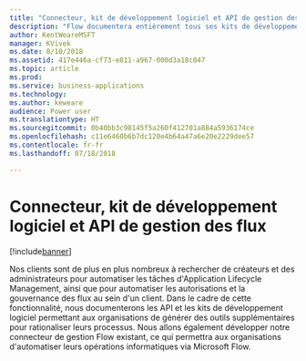 ```yaml
---
title: "Connecteur, kit de développement logiciel et API de gestion des flux"
description: "Flow documentera entièrement tous ses kits de développement logiciel et API ; par exemple, la possibilité d'intégrer un IFrame d'approbations Flow dans une application, ou de créer ou supprimer des flux par programme."
author: KentWeareMSFT
manager: KVivek
ms.date: 8/10/2018
ms.assetid: 417e446a-cf73-e811-a967-000d3a18c047
ms.topic: article
ms.prod: 
ms.service: business-applications
ms.technology: 
ms.author: keweare
audience: Power user
ms.translationtype: HT
ms.sourcegitcommit: 0b40bb3c98145f5a260f412701a884a5936174ce
ms.openlocfilehash: c11e6460b6b7dc120e4b64a47a6e20e2229dee57
ms.contentlocale: fr-fr
ms.lasthandoff: 07/18/2018

---
```

# <a name="flow-management-connector-sdk-and-apis"></a>Connecteur, kit de développement logiciel et API de gestion des flux


[!include[banner](../../includes/banner.md)]

Nos clients sont de plus en plus nombreux à rechercher de créateurs et des administrateurs pour automatiser les tâches d'Application Lifecycle Management, ainsi que pour automatiser les autorisations et la gouvernance des flux au sein d'un client. Dans le cadre de cette fonctionnalité, nous documenterons les API et les kits de développement logiciel permettant aux organisations de générer des outils supplémentaires pour rationaliser leurs processus.  Nous allons également développer notre connecteur de gestion Flow existant, ce qui permettra aux organisations d'automatiser leurs opérations informatiques via Microsoft Flow.


